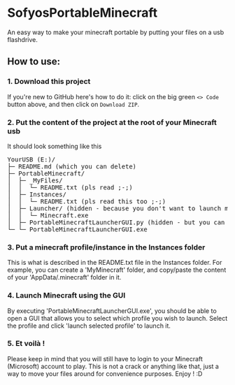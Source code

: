 # SofyosPortableMinecraft
An easy way to make your minecraft portable by putting your files on a usb flashdrive.
## How to use:
### 1. Download this project
If you're new to GitHub here's how to do it:
click on the big green ```<> Code``` button above, and then click on ```Download ZIP```. 
### 2. Put the content of the project at the root of your Minecraft usb
It should look something like this
<pre>
YourUSB (E:)/  
├─ README.md (which you can delete)  
├─ PortableMinecraft/  
│  ├─ _MyFiles/  
│  │  └─ README.txt (pls read ;-;)  
│  ├─ Instances/  
│  │  └─ README.txt (pls read this too ;-;)  
│  ├─ Launcher/ (hidden - because you don't want to launch minecraft from here..)  
│  │  └─ Minecraft.exe  
│  ├─ PortableMinecraftLauncherGUI.py (hidden - but you can modify it if you know what you're doing ;) )  
└─ └─ PortableMinecraftLauncherGUI.exe 
</pre>

### 3. Put a minecraft profile/instance in the Instances folder
This is what is described in the README.txt file in the Instances folder.
For example, you can create a 'MyMinecraft' folder, and copy/paste the content of your 'AppData/.minecraft' folder in it.
### 4. Launch Minecraft using the GUI
By executing 'PortableMinecraftLauncherGUI.exe', you should be able to open a GUI that allows you to select which profile you wish to launch. Select the profile and click 'launch selected profile' to launch it.
### 5. Et voilà !
Please keep in mind that you will still have to login to your Minecraft (Microsoft) account to play. This is not a crack or anything like that, just a way to move your files around for convenience purposes. Enjoy ! :D
